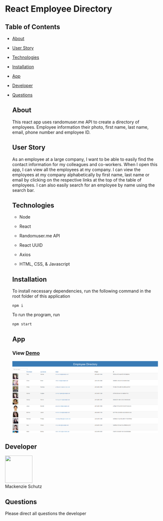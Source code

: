 # React Employee Directory

## Table of Contents

- [About](#about)
- [User Story](#user-story) 
- [Technologies](#technologies)
- [Installation](#installation)
- [App](#app)
- [Developer](#developer)
- [Questions](#Questions)

  ## About

  This react app uses randomuser.me API to create a directory of employees. Employee information their photo, first name, last name, email, phone number and employee ID.  

  ## User Story  

  As an employee at a large company, I want to be able to easily find the contact information for my colleagues and co-workers. When I open this app, I can view all the employees at my company. I can view the employees at my company alphabetically by first name, last name or email by clicking on the respective links at the top of the table of employees. I can also easily search for an employee by name using the search bar.  

  ## Technologies

  - Node

  - React

  - Randomuser.me API

  - React UUID

  - Axios

  - HTML, CSS, & Javascript

  ## Installation

  To install necessary dependencies, run the following command in the root folder of this application

  ```
  npm i
  ```

  To run the program, run

  ```
  npm start
  ```  

  ## App  

  ### View [Demo](https://employee-directory-of-wonder.herokuapp.com/)

  <img src= "Capture.PNG">


## Developer  

   <div class="CircleBadge CircleBadge--medium bg-gray-dark">
   <img src="https://avatars.githubusercontent.com/Knzmck" height="90" width="90">   
   </div>  
   Mackenzie Schutz

## Questions

Please direct all questions the developer  
